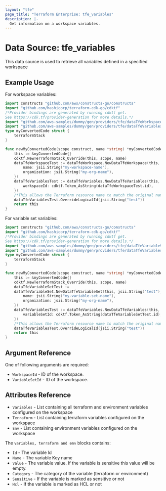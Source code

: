 ```yaml
---
layout: "tfe"
page_title: "Terraform Enterprise: tfe_variables"
description: |-
  Get information on a workspace variables.
---
```


# Data Source: tfe_variables

This data source is used to retrieve all variables defined in a specified workspace

## Example Usage

For workspace variables:

```go
import constructs "github.com/aws/constructs-go/constructs"
import "github.com/hashicorp/terraform-cdk-go/cdktf"
/*Provider bindings are generated by running cdktf get.
See https://cdk.tf/provider-generation for more details.*/
import "github.com/aws-samples/dummy/gen/providers/tfe/dataTfeWorkspace"
import "github.com/aws-samples/dummy/gen/providers/tfe/dataTfeVariables"
type myConvertedCode struct {
	terraformStack
}

func newMyConvertedCode(scope construct, name *string) *myConvertedCode {
	this := &myConvertedCode{}
	cdktf.NewTerraformStack_Override(this, scope, name)
	dataTfeWorkspaceTest := dataTfeWorkspace.NewDataTfeWorkspace(this, jsii.String("test"), &dataTfeWorkspaceConfig{
		name: jsii.String("my-workspace-name"),
		organization: jsii.String("my-org-name"),
	})
	dataTfeVariablesTest := dataTfeVariables.NewDataTfeVariables(this, jsii.String("test_1"), &dataTfeVariablesConfig{
		workspaceId: cdktf.Token_AsString(dataTfeWorkspaceTest.id),
	})
	/*This allows the Terraform resource name to match the original name. You can remove the call if you don't need them to match.*/
	dataTfeVariablesTest.OverrideLogicalId(jsii.String("test"))
	return this
}
```

For variable set variables:

```go
import constructs "github.com/aws/constructs-go/constructs"
import "github.com/hashicorp/terraform-cdk-go/cdktf"
/*Provider bindings are generated by running cdktf get.
See https://cdk.tf/provider-generation for more details.*/
import "github.com/aws-samples/dummy/gen/providers/tfe/dataTfeVariableSet"
import "github.com/aws-samples/dummy/gen/providers/tfe/dataTfeVariables"
type myConvertedCode struct {
	terraformStack
}

func newMyConvertedCode(scope construct, name *string) *myConvertedCode {
	this := &myConvertedCode{}
	cdktf.NewTerraformStack_Override(this, scope, name)
	dataTfeVariableSetTest :=
	dataTfeVariableSet.NewDataTfeVariableSet(this, jsii.String("test"), &dataTfeVariableSetConfig{
		name: jsii.String("my-variable-set-name"),
		organization: jsii.String("my-org-name"),
	})
	dataTfeVariablesTest := dataTfeVariables.NewDataTfeVariables(this, jsii.String("test_1"), &dataTfeVariablesConfig{
		variableSetId: cdktf.Token_AsString(dataTfeVariableSetTest.id),
	})
	/*This allows the Terraform resource name to match the original name. You can remove the call if you don't need them to match.*/
	dataTfeVariablesTest.OverrideLogicalId(jsii.String("test"))
	return this
}
```

## Argument Reference

One of following arguments are required:

* `WorkspaceId` - ID of the workspace.
* `VariableSetId` - ID of the workspace.

## Attributes Reference

* `Variables` - List containing all terraform and environment variables configured on the workspace
* `Terraform` - List containing terraform variables configured on the workspace
* `Env` - List containing environment variables configured on the workspace

The `variables, terraform and env` blocks contains:

* `Id` - The variable Id
* `Name` - The variable Key name
* `Value` -  The variable value. If the variable is sensitive this value will be empty.
* `Category` -  The category of the variable (terraform or environment)
* `Sensitive` - If the variable is marked as sensitive or not
* `Hcl` - If the variable is marked as HCL or not

<!-- cache-key: cdktf-0.17.0-pre.15 input-635190fbcaed3640f0f12f181a3eae6abefebcbcad7f5806bfb392bb4097eaef -->